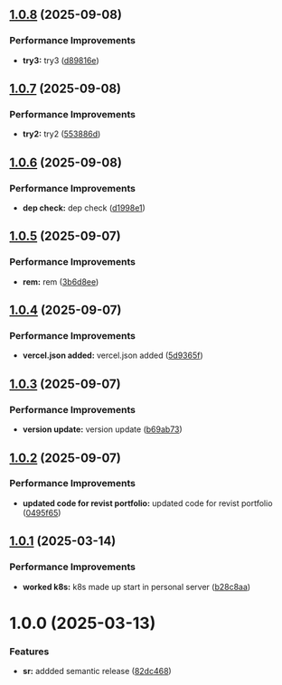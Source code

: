 ## [1.0.8](https://github.com/leocodeio/catalyst-domain-in-domain/compare/v1.0.7...v1.0.8) (2025-09-08)


### Performance Improvements

* **try3:** try3 ([d89816e](https://github.com/leocodeio/catalyst-domain-in-domain/commit/d89816e7a291d9bab7ad1f42fd9d0a5870053960))

## [1.0.7](https://github.com/leocodeio/catalyst-domain-in-domain/compare/v1.0.6...v1.0.7) (2025-09-08)


### Performance Improvements

* **try2:** try2 ([553886d](https://github.com/leocodeio/catalyst-domain-in-domain/commit/553886daf03d25f6ec0813788304a52f7fc6006c))

## [1.0.6](https://github.com/leocodeio/catalyst-domain-in-domain/compare/v1.0.5...v1.0.6) (2025-09-08)


### Performance Improvements

* **dep check:** dep check ([d1998e1](https://github.com/leocodeio/catalyst-domain-in-domain/commit/d1998e15d15b8339c59e56490e876998c879c54e))

## [1.0.5](https://github.com/leocodeio/catalyst-domain-in-domain/compare/v1.0.4...v1.0.5) (2025-09-07)


### Performance Improvements

* **rem:** rem ([3b6d8ee](https://github.com/leocodeio/catalyst-domain-in-domain/commit/3b6d8eeb1ded7e2ca4232c9a0d3acd90fb6f84ae))

## [1.0.4](https://github.com/leocodeio/catalyst-domain-in-domain/compare/v1.0.3...v1.0.4) (2025-09-07)


### Performance Improvements

* **vercel.json added:** vercel.json added ([5d9365f](https://github.com/leocodeio/catalyst-domain-in-domain/commit/5d9365f8e32e75e187c4c60e4c1c7f6e068e1bba))

## [1.0.3](https://github.com/leocodeio/catalyst-domain-in-domain/compare/v1.0.2...v1.0.3) (2025-09-07)


### Performance Improvements

* **version update:** version update ([b69ab73](https://github.com/leocodeio/catalyst-domain-in-domain/commit/b69ab736bf83f26ac6366e343acd9d6e364d5c40))

## [1.0.2](https://github.com/leocodeio/catalyst-domain-in-domain/compare/v1.0.1...v1.0.2) (2025-09-07)


### Performance Improvements

* **updated code for revist portfolio:** updated code for revist portfolio ([0495f65](https://github.com/leocodeio/catalyst-domain-in-domain/commit/0495f65ebdb00ea014dd85e24349b8b21a2206cf))

## [1.0.1](https://github.com/leocodeio/catalyst-domain-in-domain/compare/v1.0.0...v1.0.1) (2025-03-14)


### Performance Improvements

* **worked k8s:** k8s made up start in personal server ([b28c8aa](https://github.com/leocodeio/catalyst-domain-in-domain/commit/b28c8aaea7f74329d5a31cdc648d8128588551c5))

# 1.0.0 (2025-03-13)


### Features

* **sr:** addded semantic release ([82dc468](https://github.com/leocodeio/catalyst-domain-in-domain/commit/82dc468b0d563113d348c64a311d7d1ecd05b814))
